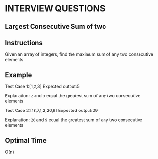# INTERVIEW QUESTIONS

## Largest Consecutive Sum of two

## Instructions
Given an array of integers, find the maximum sum of any two consecutive elements

## Example
Test Case 1:[1,2,3] 
Expected output:5

Explanation: `2` and `3` equal the greatest sum of any two consecutive elements

Test Case 2:[18,7,1,2,20,9] 
Expected output:29

Explanation: `20` and `9` equal the greatest sum of any two consecutive elements

## Optimal Time
O(n)